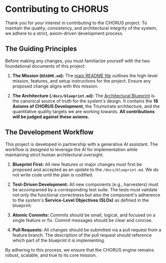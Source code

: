 # Contributing to CHORUS

Thank you for your interest in contributing to the CHORUS project. To maintain the quality, consistency, and architectural integrity of the system, we adhere to a strict, axiom-driven development process.

## The Guiding Principles

Before making any changes, you must familiarize yourself with the two foundational documents of this project:

1.  **The Mission (`README.md`):** The [main README file](./README.md) outlines the high-level mission, features, and setup instructions for the project. Ensure any proposed change aligns with this mission.

2.  **The Architecture (`/docs/blueprint.md`):** The [Architectural Blueprint](./docs/blueprint.md) is the canonical source of truth for the system's design. It contains the **18 Axioms of CHORUS Development**, the Triumvirate architecture, and the quantitative quality targets we are working towards. **All contributions will be judged against these axioms.**

## The Development Workflow

This project is developed in partnership with a generative AI assistant. The workflow is designed to leverage the AI for implementation while maintaining strict human architectural oversight.

1.  **Blueprint First:** All new features or major changes must first be proposed and accepted as an update to the `/docs/blueprint.md`. We do not write code until the plan is codified.

2.  **Test-Driven Development:** All new components (e.g., harvesters) must be accompanied by a corresponding test suite. The tests must validate not only the functional correctness but also the component's adherence to the system's **Service-Level Objectives (SLOs)** as defined in the blueprint.

3.  **Atomic Commits:** Commits should be small, logical, and focused on a single feature or fix. Commit messages should be clear and concise.

4.  **Pull Requests:** All changes should be submitted via a pull request from a feature branch. The description of the pull request should reference which part of the blueprint it is implementing.

By adhering to this process, we ensure that the CHORUS engine remains robust, scalable, and true to its core mission.
